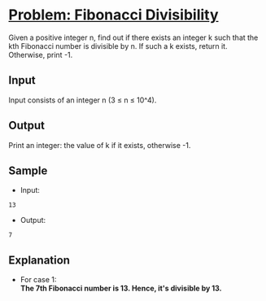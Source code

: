 # [Problem: Fibonacci Divisibility](https://my.newtonschool.co/playground/code/z61ydskjg1i1)

Given a positive integer n, find out if there exists an integer k such that the kth Fibonacci number is divisible by n. If such a k exists, return it. Otherwise, print -1.

## Input

Input consists of an integer n (3 ≤ n ≤ 10^4).

## Output

Print an integer: the value of k if it exists, otherwise -1.

## Sample

- Input:
```
13
```

- Output:
```
7
```

## Explanation

- For case 1: <br> **The 7th Fibonacci number is 13. Hence, it's divisible by 13.**

